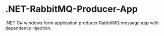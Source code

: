 # .NET-RabbitMQ-Producer-App
.NET C# windows form application producer RabbitMQ message app with dependency injection.
